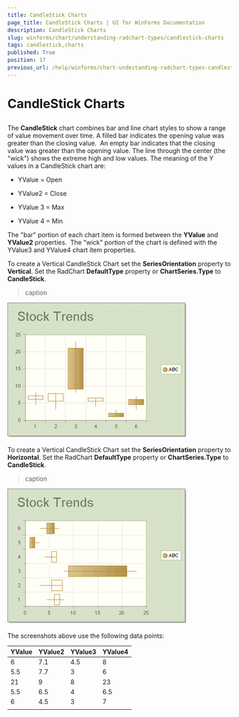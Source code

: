 ```yaml
---
title: CandleStick Charts
page_title: CandleStick Charts | UI for WinForms Documentation
description: CandleStick Charts
slug: winforms/chart/understanding-radchart-types/candlestick-charts
tags: candlestick,charts
published: True
position: 17
previous_url: /help/winforms/chart-undestanding-radchart-types-candlestick-charts.html
---
```


# CandleStick Charts



## 

The __CandleStick__ chart combines bar and line chart styles to show a range of value movement over time. A filled bar indicates the opening value was greater than the closing value.  An empty bar indicates that the closing value was greater than the opening value. The line through the center (the "wick") shows the extreme high and low values. The meaning of the Y values in a CandleStick chart are:  

* YValue = Open

* YValue2 = Close

* YValue 3 = Max

* YValue 4 = Min

The "bar" portion of each chart item is formed between the __YValue__ and __YValue2__ properties.  The "wick" portion of the chart is defined with the YValue3 and YValue4 chart item properties.

To create a Vertical CandleStick Chart set the __SeriesOrientation__ property to __Vertical__. Set the RadChart __DefaultType__ property or __ChartSeries.Type__ to __CandleStick__.
>caption 

![chart-undestanding-radchart-types-candlestick-charts 001](images/chart-undestanding-radchart-types-candlestick-charts001.png)

To create a Vertical CandleStick Chart set the __SeriesOrientation__ property to __Horizontal__. Set the RadChart __DefaultType__ property or __ChartSeries.Type__ to __CandleStick__.
>caption 

![chart-undestanding-radchart-types-candlestick-charts 002](images/chart-undestanding-radchart-types-candlestick-charts002.png)

The screenshots above use the following data points:



| __YValue__ | __YValue2__ | __YValue3__ | __YValue4__ |
|----|----|----|----|
|6|7.1|4.5|8|
|5.5|7.7|3|6|
|21|9|8|23|
|5.5|6.5|4|6.5|
|6|4.5|3|7|
|||||
